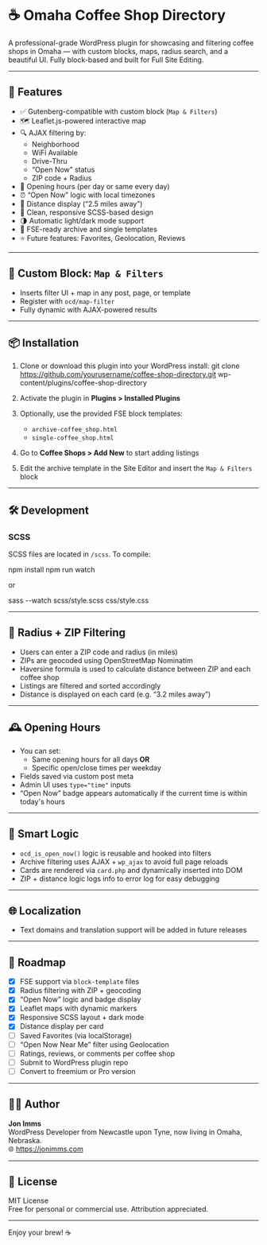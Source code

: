 # ☕ Omaha Coffee Shop Directory

A professional-grade WordPress plugin for showcasing and filtering coffee shops in Omaha — with custom blocks, maps, radius search, and a beautiful UI. Fully block-based and built for Full Site Editing.

---

## 🚀 Features

- ✅ Gutenberg-compatible with custom block (`Map & Filters`)
- 🗺️ Leaflet.js-powered interactive map
- 🔍 AJAX filtering by:
  - Neighborhood
  - WiFi Available
  - Drive-Thru
  - “Open Now” status
  - ZIP code + Radius
- 📅 Opening hours (per day or same every day)
- ⏰ “Open Now” logic with local timezones
- 📍 Distance display (“2.5 miles away”)
- 🎨 Clean, responsive SCSS-based design
- 🌗 Automatic light/dark mode support
- 🧱 FSE-ready archive and single templates
- ⭐️ Future features: Favorites, Geolocation, Reviews

---

## 🧩 Custom Block: `Map & Filters`

- Inserts filter UI + map in any post, page, or template
- Register with `ocd/map-filter`
- Fully dynamic with AJAX-powered results

---

## 📦 Installation

1. Clone or download this plugin into your WordPress install:
git clone https://github.com/yourusername/coffee-shop-directory.git wp-content/plugins/coffee-shop-directory

2. Activate the plugin in **Plugins > Installed Plugins**

3. Optionally, use the provided FSE block templates:
   - `archive-coffee_shop.html`
   - `single-coffee_shop.html`

4. Go to **Coffee Shops > Add New** to start adding listings

5. Edit the archive template in the Site Editor and insert the `Map & Filters` block

---

## 🛠 Development

### SCSS

SCSS files are located in `/scss`. To compile:

npm install
npm run watch

 or

sass --watch scss/style.scss css/style.css

---

## 📍 Radius + ZIP Filtering

- Users can enter a ZIP code and radius (in miles)
- ZIPs are geocoded using OpenStreetMap Nominatim
- Haversine formula is used to calculate distance between ZIP and each coffee shop
- Listings are filtered and sorted accordingly
- Distance is displayed on each card (e.g. “3.2 miles away”)

---

## 🕰 Opening Hours

- You can set:
  - Same opening hours for all days **OR**
  - Specific open/close times per weekday
- Fields saved via custom post meta
- Admin UI uses `type="time"` inputs
- “Open Now” badge appears automatically if the current time is within today's hours

---

## 🧠 Smart Logic

- `ocd_is_open_now()` logic is reusable and hooked into filters
- Archive filtering uses AJAX + `wp_ajax` to avoid full page reloads
- Cards are rendered via `card.php` and dynamically inserted into DOM
- ZIP + distance logic logs info to error log for easy debugging

---

## 🌐 Localization

- Text domains and translation support will be added in future releases

---

## 📅 Roadmap

- [x] FSE support via `block-template` files
- [x] Radius filtering with ZIP + geocoding
- [x] “Open Now” logic and badge display
- [x] Leaflet maps with dynamic markers
- [x] Responsive SCSS layout + dark mode
- [x] Distance display per card
- [ ] Saved Favorites (via localStorage)
- [ ] “Open Now Near Me” filter using Geolocation
- [ ] Ratings, reviews, or comments per coffee shop
- [ ] Submit to WordPress plugin repo
- [ ] Convert to freemium or Pro version

---

## 👨‍💻 Author

**Jon Imms**  
WordPress Developer from Newcastle upon Tyne, now living in Omaha, Nebraska.  
🌐 https://jonimms.com

---

## 📖 License

MIT License  
Free for personal or commercial use. Attribution appreciated.

---

Enjoy your brew! ☕️

